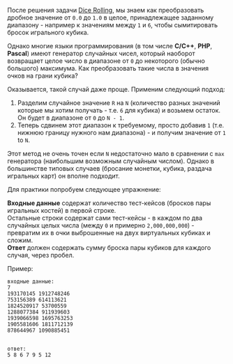 <!-- #Бросок Двух Игральных Костей -->
После решения задачи [Dice Rolling](./dice-rolling--ru), мы знаем как преобразовать дробное значение от `0.0` до `1.0`
в целое, принадлежащее заданному диапазону - например к значениям между `1` и `6`, чтобы сымитировать бросок игрального кубика.

Однако многие языки программирования (в том числе **C/C++**, **PHP**, **Pascal**) имеют генератор случайных чисел,
который наоборот возвращает целое число в диапазоне от `0` до некоторого (обычно большого) максимума.
Как преобразовать такие числа в значения очков на грани кубика?

Оказывается, такой случай даже проще. Применим следующий подход:

1. Разделим случайное значение `R` на `N` (количество разных значений которые мы хотим получать - т.е. `6` для кубика)
    и возьмем остаток. Он будет в диапазоне от `0` до `N - 1`.
2. Теперь сдвинем этот диапазон к требуемому, просто добавив `1` (т.е. нижнюю границу нужного нам диапазона) - и получим
    значение от `1` to `N`.

Этот метод не очень точен если `N` недостаточно мало в сравнении с `max` генератора (наибольшим возможным случайным числом).
Однако в большинстве типовых случаев (бросание монетки, кубика, раздача игральных карт) он вполне подходит.

Для практики попробуем следующее упражнение:

**Входные данные** содержат количество тест-кейсов (бросков пары игральных костей) в первой строке.  
Остальные строки содержат сами тест-кейсы - в каждом по два случайных целых числа (между `0` и примерно `2,000,000,000`) -
превратим их в очки выброшенные на двух виртуальных кубиках и сложим.  
**Ответ** должен содержать сумму броска пары кубиков для каждого случая, через пробел.

Пример:

	входные данные:
	7
	193170145 1912748246
	753156389 614113621
	1824520917 53700559
	1288077384 911939603
	1939066598 1695763253
	1905581606 1811712139
	878644967 1090885451
	
	
	ответ:
	5 8 6 7 9 5 12
